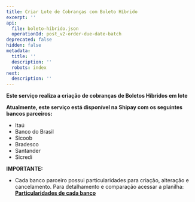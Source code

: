 ```yaml
---
title: Criar Lote de Cobranças com Boleto Híbrido
excerpt: ''
api:
  file: boleto-híbrido.json
  operationId: post_v2-order-due-date-batch
deprecated: false
hidden: false
metadata:
  title: ''
  description: ''
  robots: index
next:
  description: ''
---
```

**Este serviço realiza a criação de cobranças de Boletos Híbridos em lote**

**Atualmente, este serviço está disponível na Shipay com os seguintes bancos parceiros:**

* Itaú
* Banco do Brasil
* Sicoob
* Bradesco
* Santander
* Sicredi

**IMPORTANTE:** 

* Cada banco parceiro possui particularidades para criação, alteração e cancelamento. Para detalhamento e comparação acessar a planilha: **[Particularidades de cada banco](https://docs.google.com/spreadsheets/d/1BlwoRwfXhR8hLgUbrPTqDdXbBPVMi7L42bSzMJcYWhk/edit?usp=sharing)**

